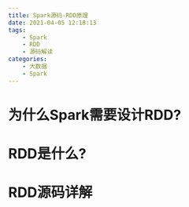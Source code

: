 ```yaml
---
title: Spark源码-RDD原理
date: 2021-04-05 12:18:13
tags:
    - Spark
    - RDD
    - 源码解读
categories:
    - 大数据
    - Spark
---
```


# 为什么Spark需要设计RDD?

# RDD是什么?

# RDD源码详解
